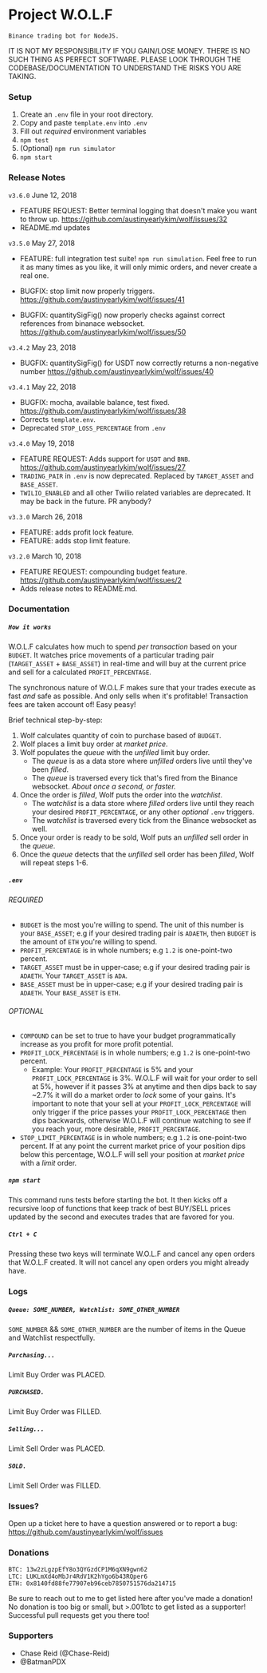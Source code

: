 # Project W.O.L.F
    Binance trading bot for NodeJS.

IT IS NOT MY RESPONSIBILITY IF YOU GAIN/LOSE MONEY.  THERE IS NO SUCH THING AS PERFECT SOFTWARE.  PLEASE LOOK THROUGH THE CODEBASE/DOCUMENTATION TO UNDERSTAND THE RISKS YOU ARE TAKING.  

### Setup
1. Create an `.env` file in your root directory.
2. Copy and paste `template.env` into `.env`
3. Fill out *required* environment variables
4. `npm test`
5. (Optional) `npm run simulator`
6. `npm start`

### Release Notes
`v3.6.0` June 12, 2018
- FEATURE REQUEST: Better terminal logging that doesn't make you want to throw up. https://github.com/austinyearlykim/wolf/issues/32
- README.md updates

`v3.5.0` May 27, 2018
- FEATURE: full integration test suite! `npm run simulation`.  Feel free to run it as many times as you like, it will only mimic orders, and never create a real one.

- BUGFIX: stop limit now properly triggers. https://github.com/austinyearlykim/wolf/issues/41
- BUGFIX: quantitySigFig() now properly checks against correct references from binanace websocket. https://github.com/austinyearlykim/wolf/issues/50

`v3.4.2` May 23, 2018
- BUGFIX: quantitySigFig() for USDT now correctly returns a non-negative number https://github.com/austinyearlykim/wolf/issues/40

`v3.4.1` May 22, 2018
- BUGFIX: mocha, available balance, test fixed. https://github.com/austinyearlykim/wolf/issues/38
- Corrects `template.env`.
- Deprecated `STOP_LOSS_PERCENTAGE` from `.env`

`v3.4.0` May 19, 2018
- FEATURE REQUEST: Adds support for `USDT` and `BNB`. https://github.com/austinyearlykim/wolf/issues/27
- `TRADING_PAIR` in `.env` is now deprecated.  Replaced by `TARGET_ASSET` and `BASE_ASSET`.
- `TWILIO_ENABLED` and all other Twilio related variables are deprecated.  It may be back in the future. PR anybody?

`v3.3.0` March 26, 2018
- FEATURE: adds profit lock feature.
- FEATURE: adds stop limit feature.

`v3.2.0` March 10, 2018
- FEATURE REQUEST: compounding budget feature. https://github.com/austinyearlykim/wolf/issues/2
- Adds release notes to README.md.

### Documentation
##### `How it works`
W.O.L.F calculates how much to spend *per transaction* based on your `BUDGET`.  It watches price movements of a particular trading pair (`TARGET_ASSET` + `BASE_ASSET`) in real-time and will buy at the current price and sell for a calculated `PROFIT_PERCENTAGE`.

The synchronous nature of W.O.L.F makes sure that your trades execute as fast *and* safe as possible.  And only sells when it's profitable!  Transaction fees are taken account of!  Easy peasy!

Brief technical step-by-step:  
1. Wolf calculates quantity of coin to purchase based of `BUDGET`.
2. Wolf places a limit buy order at *market price*.
3. Wolf populates the *queue* with the *unfilled* limit buy order.
    - The *queue* is as a data store where *unfilled* orders live until they've been *filled*.
    - The *queue* is traversed every tick that's fired from the Binance websocket. *About once a second, or faster.*
4. Once the order is *filled*, Wolf puts the order into the *watchlist*.
    - The *watchlist* is a data store where *filled* orders live until they reach your desired `PROFIT_PERCENTAGE`, or any other *optional* `.env` triggers.
    - The *watchlist* is traversed every tick from the Binance websocket as well.
5. Once your order is ready to be sold, Wolf puts an *unfilled* sell order in the *queue*.
6. Once the *queue* detects that the *unfilled* sell order has been *filled*, Wolf will repeat steps 1-6.

##### `.env`
###### REQUIRED
- `BUDGET` is the most you're willing to spend.  The unit of this number is your `BASE_ASSET`; e.g if your desired trading pair is `ADAETH`, then `BUDGET` is the amount of `ETH` you're willing to spend.
- `PROFIT_PERCENTAGE` is in whole numbers; e.g `1.2` is one-point-two percent.
- `TARGET_ASSET` must be in upper-case; e.g if your desired trading pair is `ADAETH`. Your `TARGET_ASSET` is `ADA`.
- `BASE_ASSET` must be in upper-case; e.g if your desired trading pair is `ADAETH`. Your `BASE_ASSET` is `ETH`.
###### OPTIONAL
- `COMPOUND` can be set to true to have your budget programmatically increase as you profit for more profit potential.
- `PROFIT_LOCK_PERCENTAGE` is in whole numbers; e.g `1.2` is one-point-two percent.  
    - Example: Your `PROFIT_PERCENTAGE` is 5% and your `PROFIT_LOCK_PERCENTAGE` is 3%.  W.O.L.F will wait for your order to sell at 5%, however if it passes 3% at anytime and then dips back to say ~2.7% it will do a market order to *lock* some of your gains.   It's important to note that your sell at your `PROFIT_LOCK_PERCENTAGE` will only trigger if the price passes your `PROFIT_LOCK_PERCENTAGE` then dips backwards, otherwise W.O.L.F will continue watching to see if you reach your, more desirable, `PROFIT_PERCENTAGE`.
- `STOP_LIMIT_PERCENTAGE` is in whole numbers; e.g `1.2` is one-point-two percent.  If at any point the current market price of your position dips below this percentage, W.O.L.F will sell your position at *market price* with a *limit* order.

##### `npm start`
This command runs tests before starting the bot.  It then kicks off a recursive loop of functions that keep track of best BUY/SELL prices updated by the second and executes trades that are favored for you.

##### `Ctrl + C`
Pressing these two keys will terminate W.O.L.F and cancel any open orders that W.O.L.F created.  It will not cancel any open orders you might already have.

### Logs
##### `Queue: SOME_NUMBER, Watchlist: SOME_OTHER_NUMBER`
`SOME_NUMBER` && `SOME_OTHER_NUMBER` are the number of items in the Queue and Watchlist respectfully.

##### `Purchasing... `
Limit Buy Order was PLACED.

##### `PURCHASED. `
Limit Buy Order was FILLED.

##### `Selling... `
Limit Sell Order was PLACED.

##### `SOLD. `
Limit Sell Order was FILLED.

### Issues?
Open up a ticket here to have a question answered or to report a bug: https://github.com/austinyearlykim/wolf/issues

### Donations
    BTC: 13w2zLgzpEfY8o3QYGzdCP1M6qXN9gwn62
    LTC: LUKLmXd4oMbJr4RdV1K2hYgo6b43RQper6
    ETH: 0x8140fd88fe77907eb96ceb7850751576da214715
Be sure to reach out to me to get listed here after you've made a donation!  No donation is too big or small, but >.001btc to get listed as a supporter!  Successful pull requests get you there too!

### Supporters
 - Chase Reid (@Chase-Reid)
 - @BatmanPDX
